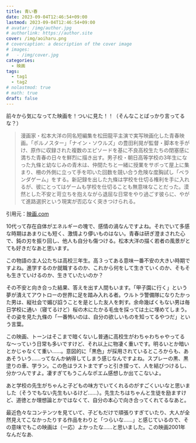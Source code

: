 ```yaml
---
title: 青い春
date: 2023-09-04T12:46:54+09:00
lastmod: 2023-09-04T12:46:54+09:00
# avatar: /img/author.jpg
# authorlink: https://author.site
cover: /img/aoiharu.png
# covercaption: a description of the cover image
# images:
#   - /img/cover.jpg
categories:
  - 映画
tags:
  - tag1
  - tag2
# nolastmod: true
# math: true
draft: false
---
```


前々から気になってた映画を！ついに見た！！（そんなことばっかり言ってるな？）
<!--more-->
>漫画家・松本大洋の同名短編集を松田龍平主演で実写映画化した青春映画。「ポルノスター」「ナイン・ソウルズ」の豊田利晃が監督・脚本を手がけ、原作に収録された複数のエピソードを基に不良高校生たちの閉塞感に満ちた青春の日々を鮮烈に描き出す。男子校・朝日高等学校の3年生になった九條と幼なじみの青木は、仲間たちと一緒に授業をサボって屋上に集まり、柵の外側に立って手を叩いた回数を競い合う危険な度胸試し「ベランダゲーム」をする。新記録を出した九條は学校を仕切る権利を手に入れるが、彼にとってはゲームも学校を仕切ることも無意味なことだった。漠然とした不安と苛立ちを抱えながら退屈な日常をやり過ごす彼らに、やがて進路選択という現実が否応なく突きつけられる。

引用元：[映画.com](https://eiga.com/movie/1259/)

10代って存在自体がエネルギーの塊で、感情の渦なんですよね。それでいて多感な時期はあまりにも短く、激情より儚いものはない。青春は研ぎ澄まされた心で、鈍の刃を振り回し、他人も自分も傷つける。松本大洋の描く若者の風景がとても好きだなあと思います。

この物語の主人公たちは高校三年生。高３ってある意味一番不安の大きい時期ですよね。進学するのか就職するのか、これから何をして生きていくのか、そもそも生きていけるのか、生きていたいのか？　

その不安と向き合った結果、答えを出す人間もいます。「甲子園に行く」という夢が潰えてアウトローの世界に足を踏み入れる者。ウルトラ警備隊になりたかった男は、縦社会で媚び諂うことを是とした友人を刺す。余命幾ばくもない男は毎日学校に通い（寝てるけど）桜の木にたかる毛虫を採っては土に埋めてしまう。その姿を見た九條の「一番怖いのは、自分の欲しいものを知ってるやつだ」という言葉。

この映画、トーンはそこまで暗くないし普通に高校生がわちゃわちゃやってるな〜っていう日常も多いですけど、それ以上に物凄く重いです。明るいとか暗いとかじゃなくて重い……。意図的に「黒色」が採用されているところからも、ああそういう……ってなんか納得してしまう感じなんですよね。スプレーの黒、黒塗りの車、学ラン。この色はラストまでずっと引き摺って、人を結びつけるし、分かつんですよ。凄すぎてもうこんなポエム感想しか出てこないよ。

あと学校の先生がちゃんと子どもの味方でいてくれるのがすごくいいなと思いました（そうでもない先生もいるけど……）。先生たちはちゃんと生徒を励ますけど、道徳とか理想論とかではなくて、自分の本心で向き合ってくれてるなあと。

最近色々なコンテンツを見ていて、子どもだけで頑張りすぎていたり、大人が全然見えてこなかったりする作品をわりと「つらいな……」と感じているので、その意味でもこの映画は（一応）よかったな……と思いました。この映画2001年なんだなあ.
